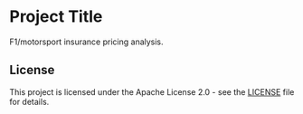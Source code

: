 # Project Title

F1/motorsport insurance pricing analysis.

## License

This project is licensed under the Apache License 2.0 - see the [LICENSE](LICENSE) file for details.
